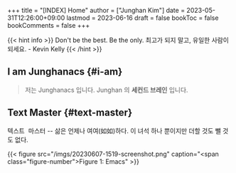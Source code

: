 +++
title = "[INDEX] Home"
author = ["Junghan Kim"]
date = 2023-05-31T12:26:00+09:00
lastmod = 2023-06-16
draft = false
bookToc = false
bookComments = false
+++

{{< hint info >}}
Don't be the best. Be the only. 최고가 되지 말고, 유일한 사람이 되세요. - Kevin Kelly
{{< /hint >}}

<!--more-->


## I am <span class="underline">Junghanacs</span> {#i-am}

> 저는 Junghanacs 입니다. Junghan 의 **세컨드 브레인** 입니다.


## Text Master {#text-master}

<kbd>텍스트 마스터</kbd> -- 삶은 언제나 여여(如如)하다. 이 녀석 하나 뿐이지만
더할 것도 뺄 것도 없다.

{{< figure src="/imgs/20230607-1519-screenshot.png" caption="<span class=\"figure-number\">Figure 1: </span>Emacs" >}}
